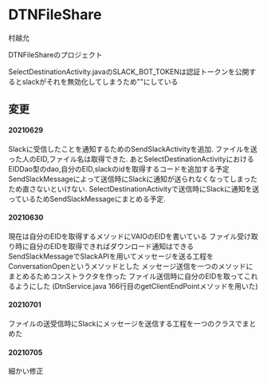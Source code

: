 # DTNFileShare
村越允

DTNFileShareのプロジェクト

SelectDestinationActivity.javaのSLACK_BOT_TOKENは認証トークンを公開するとslackがそれを無効化してしまうため""にしている

## 変更 

#### 20210629

Slackに受信したことを通知するためのSendSlackActivityを追加.
ファイルを送った人のEID,ファイル名は取得できた.
あとSelectDestinationActivityにおけるEIDDao型のdao,自分のEID,slackのidを取得するコードを追加する予定
SendSlackMessageによって送信時にSlackに通知が送られなくなってしまったため直さないといけない.
SelectDestinationActivityで送信時にSlackに通知を送っているためSendSlackMessageにまとめる予定.

#### 20210630

現在は自分のEIDを取得するメソッドにVAIOのEIDを書いている
ファイル受け取り時に自分のEIDを取得できればダウンロード通知はできる
SendSlackMessageでSlackAPIを用いてメッセージを送る工程をConversationOpenというメソッドとした
メッセージ送信を一つのメソッドにまとめるためコンストラクタを作った
ファイル送信時に自分のEIDを取ってこれるようにした
(DtnService.java 166行目のgetClientEndPointメソッドを用いた)

#### 20210701
ファイルの送受信時にSlackにメッセージを送信する工程を一つのクラスでまとめた

#### 20210705
細かい修正
